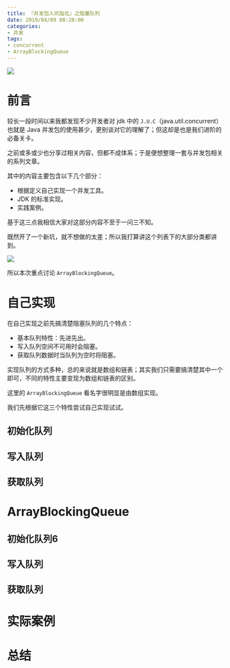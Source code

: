 ```yaml
---
title: 『并发包入坑指北』之阻塞队列
date: 2019/04/09 08:20:00
categories: 
- 并发
tags: 
- concurrent
- ArrayBlockingQueue
---
```


![](https://ws4.sinaimg.cn/large/006tNc79ly1g1vn9xpgp4j31ak0u013m.jpg)

# 前言

较长一段时间以来我都发现不少开发者对 jdk 中的 `J.U.C`（java.util.concurrent）也就是 Java 并发包的使用甚少，更别谈对它的理解了；但这却是也是我们进阶的必备关卡。

之前或多或少也分享过相关内容，但都不成体系；于是便想整理一套与并发包相关的系列文章。

其中的内容主要包含以下几个部分：

- 根据定义自己实现一个并发工具。
- JDK 的标准实现。
- 实践案例。


基于这三点我相信大家对这部分内容不至于一问三不知。

既然开了一个新坑，就不想做的太差；所以我打算讲这个列表下的大部分类都讲到。

![](https://ws2.sinaimg.cn/large/006tNc79ly1g1vpwdqbkrj30ab09nmy9.jpg)


所以本次重点讨论 `ArrayBlockingQueue`。

# 自己实现

在自己实现之前先搞清楚阻塞队列的几个特点：

- 基本队列特性：先进先出。
- 写入队列空间不可用时会阻塞。
- 获取队列数据时当队列为空时将阻塞。


实现队列的方式多种，总的来说就是数组和链表；其实我们只需要搞清楚其中一个即可，不同的特性主要变现为数组和链表的区别。

这里的 `ArrayBlockingQueue` 看名字很明显是由数组实现。

我们先根据它这三个特性尝试自己实现试试。

## 初始化队列



## 写入队列

## 获取队列


# ArrayBlockingQueue

## 初始化队列6

## 写入队列

## 获取队列


# 实际案例


# 总结


